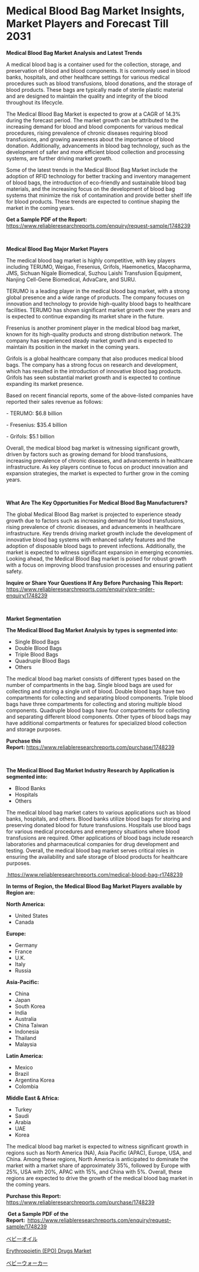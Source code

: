 <p><h1>Medical Blood Bag Market Insights, Market Players and Forecast Till 2031</h1></p><p><strong>Medical Blood Bag Market Analysis and Latest Trends</strong></p>
<p><p>A medical blood bag is a container used for the collection, storage, and preservation of blood and blood components. It is commonly used in blood banks, hospitals, and other healthcare settings for various medical procedures such as blood transfusions, blood donations, and the storage of blood products. These bags are typically made of sterile plastic material and are designed to maintain the quality and integrity of the blood throughout its lifecycle.</p><p>The Medical Blood Bag Market is expected to grow at a CAGR of 14.3% during the forecast period. The market growth can be attributed to the increasing demand for blood and blood components for various medical procedures, rising prevalence of chronic diseases requiring blood transfusions, and growing awareness about the importance of blood donation. Additionally, advancements in blood bag technology, such as the development of safer and more efficient blood collection and processing systems, are further driving market growth.</p><p>Some of the latest trends in the Medical Blood Bag Market include the adoption of RFID technology for better tracking and inventory management of blood bags, the introduction of eco-friendly and sustainable blood bag materials, and the increasing focus on the development of blood bag systems that minimize the risk of contamination and provide better shelf life for blood products. These trends are expected to continue shaping the market in the coming years.</p></p>
<p><strong>Get a Sample PDF of the Report:&nbsp;</strong> <a href="https://www.reliableresearchreports.com/enquiry/request-sample/1748239">https://www.reliableresearchreports.com/enquiry/request-sample/1748239</a></p>
<p>&nbsp;</p>
<p><strong>Medical Blood Bag Major Market Players</strong></p>
<p><p>The medical blood bag market is highly competitive, with key players including TERUMO, Weigao, Fresenius, Grifols, Haemonetics, Macopharma, JMS, Sichuan Nigale Biomedical, Suzhou Laishi Transfusion Equipment, Nanjing Cell-Gene Biomedical, AdvaCare, and SURU.</p><p>TERUMO is a leading player in the medical blood bag market, with a strong global presence and a wide range of products. The company focuses on innovation and technology to provide high-quality blood bags to healthcare facilities. TERUMO has shown significant market growth over the years and is expected to continue expanding its market share in the future.</p><p>Fresenius is another prominent player in the medical blood bag market, known for its high-quality products and strong distribution network. The company has experienced steady market growth and is expected to maintain its position in the market in the coming years.</p><p>Grifols is a global healthcare company that also produces medical blood bags. The company has a strong focus on research and development, which has resulted in the introduction of innovative blood bag products. Grifols has seen substantial market growth and is expected to continue expanding its market presence.</p><p>Based on recent financial reports, some of the above-listed companies have reported their sales revenue as follows:</p><p>- TERUMO: $6.8 billion</p><p>- Fresenius: $35.4 billion</p><p>- Grifols: $5.1 billion</p><p>Overall, the medical blood bag market is witnessing significant growth, driven by factors such as growing demand for blood transfusions, increasing prevalence of chronic diseases, and advancements in healthcare infrastructure. As key players continue to focus on product innovation and expansion strategies, the market is expected to further grow in the coming years.</p></p>
<p>&nbsp;</p>
<p><strong>What Are The Key Opportunities For Medical Blood Bag Manufacturers?</strong></p>
<p><p>The global Medical Blood Bag market is projected to experience steady growth due to factors such as increasing demand for blood transfusions, rising prevalence of chronic diseases, and advancements in healthcare infrastructure. Key trends driving market growth include the development of innovative blood bag systems with enhanced safety features and the adoption of disposable blood bags to prevent infections. Additionally, the market is expected to witness significant expansion in emerging economies. Looking ahead, the Medical Blood Bag market is poised for robust growth with a focus on improving blood transfusion processes and ensuring patient safety.</p></p>
<p><strong>Inquire or Share Your Questions If Any Before Purchasing This Report:</strong> <a href="https://www.reliableresearchreports.com/enquiry/pre-order-enquiry/1748239">https://www.reliableresearchreports.com/enquiry/pre-order-enquiry/1748239</a></p>
<p>&nbsp;</p>
<p><strong>Market Segmentation</strong></p>
<p><strong>The Medical Blood Bag Market Analysis by types is segmented into:</strong></p>
<p><ul><li>Single Blood Bags</li><li>Double Blood Bags</li><li>Triple Blood Bags</li><li>Quadruple Blood Bags</li><li>Others</li></ul></p>
<p><p>The medical blood bag market consists of different types based on the number of compartments in the bag. Single blood bags are used for collecting and storing a single unit of blood. Double blood bags have two compartments for collecting and separating blood components. Triple blood bags have three compartments for collecting and storing multiple blood components. Quadruple blood bags have four compartments for collecting and separating different blood components. Other types of blood bags may have additional compartments or features for specialized blood collection and storage purposes.</p></p>
<p><strong>Purchase this Report:&nbsp;</strong><a href="https://www.reliableresearchreports.com/purchase/1748239">https://www.reliableresearchreports.com/purchase/1748239</a></p>
<p>&nbsp;</p>
<p><strong>The Medical Blood Bag Market Industry Research by Application is segmented into:</strong></p>
<p><ul><li>Blood Banks</li><li>Hospitals</li><li>Others</li></ul></p>
<p><p>The medical blood bag market caters to various applications such as blood banks, hospitals, and others. Blood banks utilize blood bags for storing and preserving donated blood for future transfusions. Hospitals use blood bags for various medical procedures and emergency situations where blood transfusions are required. Other applications of blood bags include research laboratories and pharmaceutical companies for drug development and testing. Overall, the medical blood bag market serves critical roles in ensuring the availability and safe storage of blood products for healthcare purposes.</p></p>
<p><a href="https://www.reliableresearchreports.com/medical-blood-bag-r1748239">&nbsp;https://www.reliableresearchreports.com/medical-blood-bag-r1748239</a></p>
<p><strong>In terms of Region, the Medical Blood Bag Market Players available by Region are:</strong></p>
<p>
    <p> <strong> North America: </strong>
        <ul>
            <li>United States</li>
            <li>Canada</li>
        </ul>
        </p> 
    <p> <strong> Europe: </strong>
        <ul>
            <li>Germany</li>
            <li>France</li>
            <li>U.K.</li>
            <li>Italy</li>
            <li>Russia</li>
        </ul>
        </p> 
    <p> <strong> Asia-Pacific: </strong>
        <ul>
            <li>China</li>
            <li>Japan</li>
            <li>South Korea</li>
            <li>India</li>
            <li>Australia</li>
            <li>China Taiwan</li>
            <li>Indonesia</li>
            <li>Thailand</li>
            <li>Malaysia</li>
        </ul>
        </p> 
    <p> <strong> Latin America: </strong>
        <ul>
            <li>Mexico</li>
            <li>Brazil</li>
            <li>Argentina Korea</li>
            <li>Colombia</li>
        </ul>
        </p> 
    <p> <strong> Middle East & Africa: </strong>
        <ul>
            <li>Turkey</li>
            <li>Saudi</li>
            <li>Arabia</li>
            <li>UAE</li>
            <li>Korea</li>
        </ul>
    </p>
    </p>
<p><p>The medical blood bag market is expected to witness significant growth in regions such as North America (NA), Asia Pacific (APAC), Europe, USA, and China. Among these regions, North America is anticipated to dominate the market with a market share of approximately 35%, followed by Europe with 25%, USA with 20%, APAC with 15%, and China with 5%. Overall, these regions are expected to drive the growth of the medical blood bag market in the coming years.</p></p>
<p><strong>Purchase this Report: </strong><a href="https://www.reliableresearchreports.com/purchase/1748239">https://www.reliableresearchreports.com/purchase/1748239</a></p>
<p>&nbsp;<strong>Get a Sample PDF of the Report:&nbsp;&nbsp;</strong><a href="https://www.reliableresearchreports.com/enquiry/request-sample/1748239">https://www.reliableresearchreports.com/enquiry/request-sample/1748239</a></p>
<p><strong></strong></p>
<p><p><a href="https://github.com/JoanaNitzsche/Market-Research-Report-List-1/blob/main/4320888168254.md">ベビーオイル</a></p><p><a href="https://view.publitas.com/reportprime-1/erythropoietin-epo-drugs-market-size-share-trends-analysis-report-by-end-use-hospitals-homecare-specialty-clinics-others-by-raw-material-and-forecast-till-2031/">Erythropoietin (EPO) Drugs Market</a></p><p><a href="https://github.com/KaliMetz2023/Market-Research-Report-List-1/blob/main/6250234168255.md">ベビーウォーカー</a></p></p>